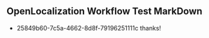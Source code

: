 ## OpenLocalization Workflow Test MarkDown
* 25849b60-7c5a-4662-8d8f-79196251111c 
thanks!<!--HONumber=Mar16_HO4-->
